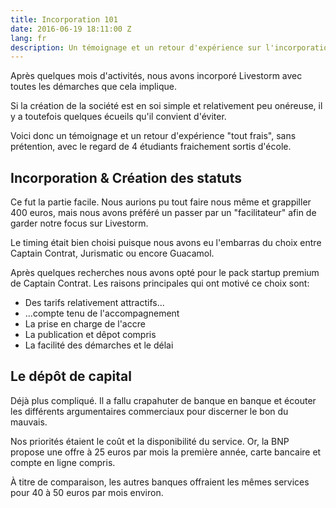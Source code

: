```yaml
---
title: Incorporation 101
date: 2016-06-19 18:11:00 Z
lang: fr
description: Un témoignage et un retour d'expérience sur l'incorporation de Livestorm.
---
```


Après quelques mois d'activités, nous avons incorporé Livestorm avec toutes les démarches que cela implique. 

Si la création de la société est en soi simple et relativement peu onéreuse, il y a toutefois quelques écueils qu'il convient d'éviter.

Voici donc un témoignage et un retour d'expérience "tout frais", sans prétention, avec le regard de 4 étudiants fraichement sortis d'école. 

## Incorporation & Création des statuts

Ce fut la partie facile. Nous aurions pu tout faire nous même et grappiller 400 euros, mais nous avons préféré un passer par un "facilitateur" afin de garder notre focus sur Livestorm.

Le timing était bien choisi puisque nous avons eu l'embarras du choix entre Captain Contrat, Jurismatic ou encore Guacamol. 

Après quelques recherches nous avons opté pour le pack startup premium de Captain Contrat. Les raisons principales qui ont motivé ce choix sont:
- Des tarifs relativement attractifs...
- ...compte tenu de l'accompagnement
- La prise en charge de l'accre
- La publication et dêpot compris
- La facilité des démarches et le délai

## Le dépôt de capital

Déjà plus compliqué. Il a fallu crapahuter de banque en banque et écouter les différents argumentaires commerciaux pour discerner le bon du mauvais. 

Nos priorités étaient le coût et la disponibilité du service. Or, la BNP propose une offre à 25 euros par mois la première année, carte bancaire et compte en ligne compris. 

À titre de comparaison, les autres banques offraient les mêmes services pour 40 à 50 euros par mois environ.

